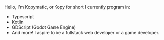 Hello, I'm Kopymatic, or Kopy for short
I currently program in:
- Typescript
- Kotlin
- GDScript (Godot Game Engine)
- And more!
I aspire to be a fullstack web developer or a game developer.
